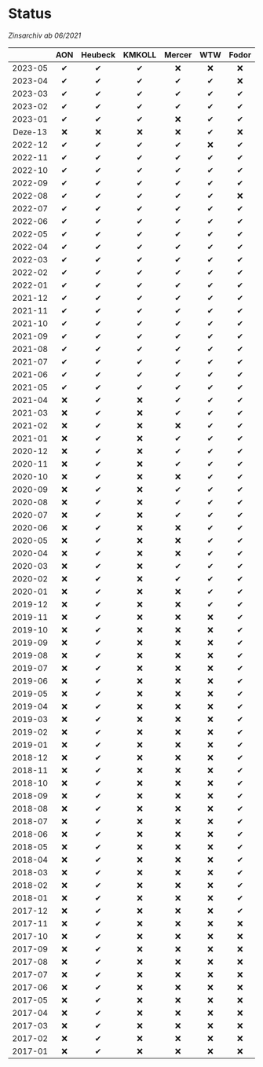# Status
_Zinsarchiv ab 06/2021_

&zwnj;  | AON      | Heubeck  | KMKOLL   | Mercer   | WTW      | Fodor    |
:------:|:--------:|:--------:|:--------:|:--------:|:--------:|:--------:|
2023-05 | &#10004; | &#10004; | &#10004; | &#10060; | &#10060; | &#10060; |
2023-04 | &#10004; | &#10004; | &#10004; | &#10004; | &#10004; | &#10060; |
2023-03 | &#10004; | &#10004; | &#10004; | &#10004; | &#10004; | &#10004; |
2023-02 | &#10004; | &#10004; | &#10004; | &#10004; | &#10004; | &#10004; |
2023-01 | &#10004; | &#10004; | &#10004; | &#10060; | &#10004; | &#10004; |
Deze-13 | &#10060; | &#10060; | &#10060; | &#10060; | &#10004; | &#10060; |
2022-12 | &#10004; | &#10004; | &#10004; | &#10004; | &#10060; | &#10004; |
2022-11 | &#10004; | &#10004; | &#10004; | &#10004; | &#10004; | &#10004; |
2022-10 | &#10004; | &#10004; | &#10004; | &#10004; | &#10004; | &#10004; |
2022-09 | &#10004; | &#10004; | &#10004; | &#10004; | &#10004; | &#10004; |
2022-08 | &#10004; | &#10004; | &#10004; | &#10004; | &#10004; | &#10060; |
2022-07 | &#10004; | &#10004; | &#10004; | &#10004; | &#10004; | &#10004; |
2022-06 | &#10004; | &#10004; | &#10004; | &#10004; | &#10004; | &#10004; |
2022-05 | &#10004; | &#10004; | &#10004; | &#10004; | &#10004; | &#10004; |
2022-04 | &#10004; | &#10004; | &#10004; | &#10004; | &#10004; | &#10004; |
2022-03 | &#10004; | &#10004; | &#10004; | &#10004; | &#10004; | &#10004; |
2022-02 | &#10004; | &#10004; | &#10004; | &#10004; | &#10004; | &#10004; |
2022-01 | &#10004; | &#10004; | &#10004; | &#10004; | &#10004; | &#10004; |
2021-12 | &#10004; | &#10004; | &#10004; | &#10004; | &#10004; | &#10004; |
2021-11 | &#10004; | &#10004; | &#10004; | &#10004; | &#10004; | &#10004; |
2021-10 | &#10004; | &#10004; | &#10004; | &#10004; | &#10004; | &#10004; |
2021-09 | &#10004; | &#10004; | &#10004; | &#10004; | &#10004; | &#10004; |
2021-08 | &#10004; | &#10004; | &#10004; | &#10004; | &#10004; | &#10004; |
2021-07 | &#10004; | &#10004; | &#10004; | &#10004; | &#10004; | &#10004; |
2021-06 | &#10004; | &#10004; | &#10004; | &#10004; | &#10004; | &#10004; |
2021-05 | &#10004; | &#10004; | &#10004; | &#10004; | &#10004; | &#10004; |
2021-04 | &#10060; | &#10004; | &#10060; | &#10004; | &#10004; | &#10004; |
2021-03 | &#10060; | &#10004; | &#10060; | &#10004; | &#10004; | &#10004; |
2021-02 | &#10060; | &#10004; | &#10060; | &#10060; | &#10004; | &#10004; |
2021-01 | &#10060; | &#10004; | &#10060; | &#10004; | &#10004; | &#10004; |
2020-12 | &#10060; | &#10004; | &#10060; | &#10004; | &#10004; | &#10004; |
2020-11 | &#10060; | &#10004; | &#10060; | &#10004; | &#10004; | &#10004; |
2020-10 | &#10060; | &#10004; | &#10060; | &#10060; | &#10004; | &#10004; |
2020-09 | &#10060; | &#10004; | &#10060; | &#10004; | &#10004; | &#10004; |
2020-08 | &#10060; | &#10004; | &#10060; | &#10004; | &#10004; | &#10004; |
2020-07 | &#10060; | &#10004; | &#10060; | &#10004; | &#10004; | &#10004; |
2020-06 | &#10060; | &#10004; | &#10060; | &#10060; | &#10004; | &#10004; |
2020-05 | &#10060; | &#10004; | &#10060; | &#10060; | &#10004; | &#10004; |
2020-04 | &#10060; | &#10004; | &#10060; | &#10060; | &#10004; | &#10004; |
2020-03 | &#10060; | &#10004; | &#10060; | &#10004; | &#10004; | &#10004; |
2020-02 | &#10060; | &#10004; | &#10060; | &#10004; | &#10004; | &#10004; |
2020-01 | &#10060; | &#10004; | &#10060; | &#10060; | &#10004; | &#10004; |
2019-12 | &#10060; | &#10004; | &#10060; | &#10060; | &#10004; | &#10004; |
2019-11 | &#10060; | &#10004; | &#10060; | &#10060; | &#10060; | &#10004; |
2019-10 | &#10060; | &#10004; | &#10060; | &#10060; | &#10060; | &#10004; |
2019-09 | &#10060; | &#10004; | &#10060; | &#10060; | &#10060; | &#10004; |
2019-08 | &#10060; | &#10004; | &#10060; | &#10060; | &#10060; | &#10004; |
2019-07 | &#10060; | &#10004; | &#10060; | &#10060; | &#10060; | &#10004; |
2019-06 | &#10060; | &#10004; | &#10060; | &#10060; | &#10060; | &#10004; |
2019-05 | &#10060; | &#10004; | &#10060; | &#10060; | &#10060; | &#10004; |
2019-04 | &#10060; | &#10004; | &#10060; | &#10060; | &#10060; | &#10004; |
2019-03 | &#10060; | &#10004; | &#10060; | &#10060; | &#10060; | &#10004; |
2019-02 | &#10060; | &#10004; | &#10060; | &#10060; | &#10060; | &#10004; |
2019-01 | &#10060; | &#10004; | &#10060; | &#10060; | &#10060; | &#10004; |
2018-12 | &#10060; | &#10004; | &#10060; | &#10060; | &#10060; | &#10004; |
2018-11 | &#10060; | &#10004; | &#10060; | &#10060; | &#10060; | &#10004; |
2018-10 | &#10060; | &#10004; | &#10060; | &#10060; | &#10060; | &#10004; |
2018-09 | &#10060; | &#10004; | &#10060; | &#10060; | &#10060; | &#10004; |
2018-08 | &#10060; | &#10004; | &#10060; | &#10060; | &#10060; | &#10004; |
2018-07 | &#10060; | &#10004; | &#10060; | &#10060; | &#10060; | &#10004; |
2018-06 | &#10060; | &#10004; | &#10060; | &#10060; | &#10060; | &#10004; |
2018-05 | &#10060; | &#10004; | &#10060; | &#10060; | &#10060; | &#10004; |
2018-04 | &#10060; | &#10004; | &#10060; | &#10060; | &#10060; | &#10004; |
2018-03 | &#10060; | &#10004; | &#10060; | &#10060; | &#10060; | &#10004; |
2018-02 | &#10060; | &#10004; | &#10060; | &#10060; | &#10060; | &#10004; |
2018-01 | &#10060; | &#10004; | &#10060; | &#10060; | &#10060; | &#10004; |
2017-12 | &#10060; | &#10004; | &#10060; | &#10060; | &#10060; | &#10004; |
2017-11 | &#10060; | &#10004; | &#10060; | &#10060; | &#10060; | &#10060; |
2017-10 | &#10060; | &#10004; | &#10060; | &#10060; | &#10060; | &#10060; |
2017-09 | &#10060; | &#10004; | &#10060; | &#10060; | &#10060; | &#10060; |
2017-08 | &#10060; | &#10004; | &#10060; | &#10060; | &#10060; | &#10060; |
2017-07 | &#10060; | &#10004; | &#10060; | &#10060; | &#10060; | &#10060; |
2017-06 | &#10060; | &#10004; | &#10060; | &#10060; | &#10060; | &#10060; |
2017-05 | &#10060; | &#10004; | &#10060; | &#10060; | &#10060; | &#10060; |
2017-04 | &#10060; | &#10004; | &#10060; | &#10060; | &#10060; | &#10060; |
2017-03 | &#10060; | &#10004; | &#10060; | &#10060; | &#10060; | &#10060; |
2017-02 | &#10060; | &#10004; | &#10060; | &#10060; | &#10060; | &#10060; |
2017-01 | &#10060; | &#10004; | &#10060; | &#10060; | &#10060; | &#10060; |
